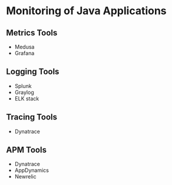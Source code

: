 # Monitoring of Java Applications

## Metrics Tools
* Medusa
* Grafana

## Logging Tools
* Splunk
* Graylog
* ELK stack

## Tracing Tools
* Dynatrace

## APM Tools
* Dynatrace
* AppDynamics
* Newrelic
